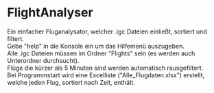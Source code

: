 # FlightAnalyser
Ein einfacher Fluganalysator, welcher .igc Dateien einließt, sortiert und filtert.  
Gebe "help" in die Konsole ein um das Hilfemenü auszugeben.  
Alle .igc Dateien müssen im Ordner "Flights" sein (es werden auch Unterordner durchsucht).  
Flüge die kürzer als 5 Minuten sind werden automatisch rausgefiltert.  
Bei Programmstart wird eine Excelliste ("Alle_Flugdaten.xlsx") erstellt, welche jeden Flug, sortiert nach Zeit, enthält.  
